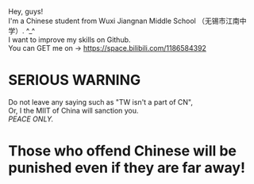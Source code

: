 Hey, guys! \
I'm a Chinese student from Wuxi Jiangnan Middle School （无锡市江南中学）. ^_^ \
I want to improve my skills on Github. \
You can GET me on -> https://space.bilibili.com/1186584392 
# SERIOUS WARNING
Do not leave any saying such as "TW isn't a part of CN", \
Or, I the MIIT of China will sanction you. \
_PEACE ONLY._
# Those who offend Chinese will be punished even if they are far away!
